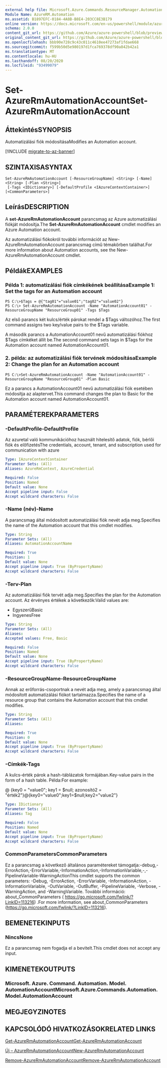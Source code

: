 ```yaml
---
external help file: Microsoft.Azure.Commands.ResourceManager.Automation.dll-Help.xml
Module Name: AzureRM.Automation
ms.assetid: B1897EFC-0184-4A8B-B8E4-203CC8E3B179
online version: https://docs.microsoft.com/en-us/powershell/module/azurerm.automation/set-azurermautomationaccount
schema: 2.0.0
content_git_url: https://github.com/Azure/azure-powershell/blob/preview/src/ResourceManager/Automation/Commands.Automation/help/Set-AzureRmAutomationAccount.md
original_content_git_url: https://github.com/Azure/azure-powershell/blob/preview/src/ResourceManager/Automation/Commands.Automation/help/Set-AzureRmAutomationAccount.md
ms.openlocfilehash: bbb90e728c9c43c011c4610ee47273af1fdae668
ms.sourcegitcommit: f599b50d5e980197d1fca769378df90a842b42a1
ms.translationtype: MT
ms.contentlocale: hu-HU
ms.lasthandoff: 08/20/2020
ms.locfileid: "93499079"
---
```

# <span data-ttu-id="8d288-101">Set-AzureRmAutomationAccount</span><span class="sxs-lookup"><span data-stu-id="8d288-101">Set-AzureRmAutomationAccount</span></span>

## <span data-ttu-id="8d288-102">Áttekintés</span><span class="sxs-lookup"><span data-stu-id="8d288-102">SYNOPSIS</span></span>
<span data-ttu-id="8d288-103">Automatizálási fiók módosítása</span><span class="sxs-lookup"><span data-stu-id="8d288-103">Modifies an Automation account.</span></span>

[!INCLUDE [migrate-to-az-banner](../../includes/migrate-to-az-banner.md)]

## <span data-ttu-id="8d288-104">SZINTAXISA</span><span class="sxs-lookup"><span data-stu-id="8d288-104">SYNTAX</span></span>

```
Set-AzureRmAutomationAccount [-ResourceGroupName] <String> [-Name] <String> [-Plan <String>]
 [-Tags <IDictionary>] [-DefaultProfile <IAzureContextContainer>] [<CommonParameters>]
```

## <span data-ttu-id="8d288-105">Leírás</span><span class="sxs-lookup"><span data-stu-id="8d288-105">DESCRIPTION</span></span>
<span data-ttu-id="8d288-106">A **set-AzureRmAutomationAccount** parancsmag az Azure automatizálási fiókját módosítja.</span><span class="sxs-lookup"><span data-stu-id="8d288-106">The **Set-AzureRmAutomationAccount** cmdlet modifies an Azure Automation account.</span></span>

<span data-ttu-id="8d288-107">Az automatizálási fiókokról további információt az New-AzureRmAutomationAccount parancsmag című témakörben találhat.</span><span class="sxs-lookup"><span data-stu-id="8d288-107">For more information about Automation accounts, see the New-AzureRmAutomationAccount cmdlet.</span></span>

## <span data-ttu-id="8d288-108">Példák</span><span class="sxs-lookup"><span data-stu-id="8d288-108">EXAMPLES</span></span>

### <span data-ttu-id="8d288-109">Példa 1: automatizálási fiók címkékének beállítása</span><span class="sxs-lookup"><span data-stu-id="8d288-109">Example 1: Set the tags for an Automation account</span></span>
```
PS C:\>$Tags = @{"tag01"="value01";"tag02"="value02"}
PS C:\> Set-AzureRmAutomationAccount -Name "AutomationAccount01" -ResourceGroupName "ResourceGroup01" -Tags $Tags
```

<span data-ttu-id="8d288-110">Az első parancs két kulcs/érték párokat rendel a $Tags változóhoz.</span><span class="sxs-lookup"><span data-stu-id="8d288-110">The first command assigns two key/value pairs to the $Tags variable.</span></span>

<span data-ttu-id="8d288-111">A második parancs a AutomationAccount01 nevű automatizálási fiókhoz $Tags címkéket állít be.</span><span class="sxs-lookup"><span data-stu-id="8d288-111">The second command sets tags in $Tags for the Automation account named AutomationAccount01.</span></span>

### <span data-ttu-id="8d288-112">2. példa: az automatizálási fiók tervének módosítása</span><span class="sxs-lookup"><span data-stu-id="8d288-112">Example 2: Change the plan for an Automation account</span></span>
```
PS C:\>Set-AzureRmAutomationAccount -Name "AutomationAccount01" -ResourceGroupName "ResourceGroup01" -Plan Basic
```

<span data-ttu-id="8d288-113">Ez a parancs a AutomationAccount01 nevű automatizálási fiók esetében módosítja az alaptervet.</span><span class="sxs-lookup"><span data-stu-id="8d288-113">This command changes the plan to Basic for the Automation account named AutomationAccount01.</span></span>

## <span data-ttu-id="8d288-114">PARAMÉTEREK</span><span class="sxs-lookup"><span data-stu-id="8d288-114">PARAMETERS</span></span>

### <span data-ttu-id="8d288-115">-DefaultProfile</span><span class="sxs-lookup"><span data-stu-id="8d288-115">-DefaultProfile</span></span>
<span data-ttu-id="8d288-116">Az azuretal való kommunikációhoz használt hitelesítő adatok, fiók, bérlői fiók és előfizetés</span><span class="sxs-lookup"><span data-stu-id="8d288-116">The credentials, account, tenant, and subscription used for communication with azure</span></span>

```yaml
Type: IAzureContextContainer
Parameter Sets: (All)
Aliases: AzureRmContext, AzureCredential

Required: False
Position: Named
Default value: None
Accept pipeline input: False
Accept wildcard characters: False
```

### <span data-ttu-id="8d288-117">-Name (név)</span><span class="sxs-lookup"><span data-stu-id="8d288-117">-Name</span></span>
<span data-ttu-id="8d288-118">A parancsmag által módosított automatizálási fiók nevét adja meg.</span><span class="sxs-lookup"><span data-stu-id="8d288-118">Specifies the name of the Automation account that this cmdlet modifies.</span></span>

```yaml
Type: String
Parameter Sets: (All)
Aliases: AutomationAccountName

Required: True
Position: 1
Default value: None
Accept pipeline input: True (ByPropertyName)
Accept wildcard characters: False
```

### <span data-ttu-id="8d288-119">-Terv</span><span class="sxs-lookup"><span data-stu-id="8d288-119">-Plan</span></span>
<span data-ttu-id="8d288-120">Az automatizálási fiók tervét adja meg.</span><span class="sxs-lookup"><span data-stu-id="8d288-120">Specifies the plan for the Automation account.</span></span>
<span data-ttu-id="8d288-121">Az érvényes értékek a következők:</span><span class="sxs-lookup"><span data-stu-id="8d288-121">Valid values are:</span></span>

- <span data-ttu-id="8d288-122">Egyszerű</span><span class="sxs-lookup"><span data-stu-id="8d288-122">Basic</span></span>
- <span data-ttu-id="8d288-123">Ingyenes</span><span class="sxs-lookup"><span data-stu-id="8d288-123">Free</span></span>

```yaml
Type: String
Parameter Sets: (All)
Aliases: 
Accepted values: Free, Basic

Required: False
Position: Named
Default value: None
Accept pipeline input: True (ByPropertyName)
Accept wildcard characters: False
```

### <span data-ttu-id="8d288-124">-ResourceGroupName</span><span class="sxs-lookup"><span data-stu-id="8d288-124">-ResourceGroupName</span></span>
<span data-ttu-id="8d288-125">Annak az erőforrás-csoportnak a nevét adja meg, amely a parancsmag által módosított automatizálási fiókot tartalmazza.</span><span class="sxs-lookup"><span data-stu-id="8d288-125">Specifies the name of a resource group that contains the Automation account that this cmdlet modifies.</span></span>

```yaml
Type: String
Parameter Sets: (All)
Aliases: 

Required: True
Position: 0
Default value: None
Accept pipeline input: True (ByPropertyName)
Accept wildcard characters: False
```

### <span data-ttu-id="8d288-126">-Címkék</span><span class="sxs-lookup"><span data-stu-id="8d288-126">-Tags</span></span>
<span data-ttu-id="8d288-127">A kulcs-érték párok a hash-táblázatok formájában.</span><span class="sxs-lookup"><span data-stu-id="8d288-127">Key-value pairs in the form of a hash table.</span></span> <span data-ttu-id="8d288-128">Példa:</span><span class="sxs-lookup"><span data-stu-id="8d288-128">For example:</span></span>

<span data-ttu-id="8d288-129">@ {key0 = "value0"; key1 = $null; azonosító2 = "érték2"}</span><span class="sxs-lookup"><span data-stu-id="8d288-129">@{key0="value0";key1=$null;key2="value2"}</span></span>

```yaml
Type: IDictionary
Parameter Sets: (All)
Aliases: Tag

Required: False
Position: Named
Default value: None
Accept pipeline input: True (ByPropertyName)
Accept wildcard characters: False
```

### <span data-ttu-id="8d288-130">CommonParameters</span><span class="sxs-lookup"><span data-stu-id="8d288-130">CommonParameters</span></span>
<span data-ttu-id="8d288-131">Ez a parancsmag a következő általános paramétereket támogatja:-debug,-ErrorAction,-ErrorVariable,-InformationAction,-InformationVariable,-,-PipelineVariable-WarningAction</span><span class="sxs-lookup"><span data-stu-id="8d288-131">This cmdlet supports the common parameters: -Debug, -ErrorAction, -ErrorVariable, -InformationAction, -InformationVariable, -OutVariable, -OutBuffer, -PipelineVariable, -Verbose, -WarningAction, and -WarningVariable.</span></span> <span data-ttu-id="8d288-132">További információ: about_CommonParameters ( https://go.microsoft.com/fwlink/?LinkID=113216) .</span><span class="sxs-lookup"><span data-stu-id="8d288-132">For more information, see about_CommonParameters (https://go.microsoft.com/fwlink/?LinkID=113216).</span></span>

## <span data-ttu-id="8d288-133">BEMENETEK</span><span class="sxs-lookup"><span data-stu-id="8d288-133">INPUTS</span></span>

### <span data-ttu-id="8d288-134">Nincs</span><span class="sxs-lookup"><span data-stu-id="8d288-134">None</span></span>
<span data-ttu-id="8d288-135">Ez a parancsmag nem fogadja el a bevitelt.</span><span class="sxs-lookup"><span data-stu-id="8d288-135">This cmdlet does not accept any input.</span></span>

## <span data-ttu-id="8d288-136">KIMENETEK</span><span class="sxs-lookup"><span data-stu-id="8d288-136">OUTPUTS</span></span>

### <span data-ttu-id="8d288-137">Microsoft. Azure. Command. Automation. Model. AutomationAccount</span><span class="sxs-lookup"><span data-stu-id="8d288-137">Microsoft.Azure.Commands.Automation.Model.AutomationAccount</span></span>

## <span data-ttu-id="8d288-138">MEGJEGYZI</span><span class="sxs-lookup"><span data-stu-id="8d288-138">NOTES</span></span>

## <span data-ttu-id="8d288-139">KAPCSOLÓDÓ HIVATKOZÁSOK</span><span class="sxs-lookup"><span data-stu-id="8d288-139">RELATED LINKS</span></span>

[<span data-ttu-id="8d288-140">Get-AzureRmAutomationAccount</span><span class="sxs-lookup"><span data-stu-id="8d288-140">Get-AzureRmAutomationAccount</span></span>](./Get-AzureRmAutomationAccount.md)

[<span data-ttu-id="8d288-141">Új – AzureRmAutomationAccount</span><span class="sxs-lookup"><span data-stu-id="8d288-141">New-AzureRmAutomationAccount</span></span>](./New-AzureRmAutomationAccount.md)

[<span data-ttu-id="8d288-142">Remove-AzureRmAutomationAccount</span><span class="sxs-lookup"><span data-stu-id="8d288-142">Remove-AzureRmAutomationAccount</span></span>](./Remove-AzureRmAutomationAccount.md)
